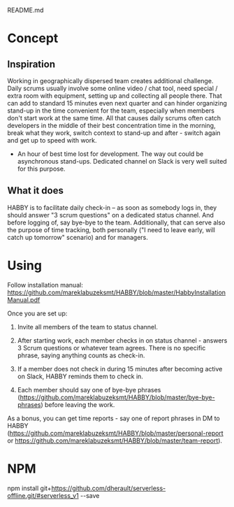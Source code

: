 README.md

# Concept

## Inspiration
Working in geographically dispersed team creates additional challenge. Daily scrums usually involve some online video / chat tool, need special / extra room with equipment, setting up and collecting all people there. That can add to standard 15 minutes even next quarter and can hinder organizing stand-up in the time convenient for the team,  especially when members don't start work at the same time. All that causes daily scrums often catch developers in the middle of their best concentration time in the morning, break what they work, switch context to stand-up and after - switch again and get up to speed with work. 
- An hour of best time lost for development.
The way out could be asynchronous stand-ups. Dedicated channel on Slack is very well suited for this purpose.

## What it does
HABBY is to facilitate daily check-in – as soon as somebody logs in, they should answer "3 scrum questions" on a dedicated status channel. And before logging of, say bye-bye to the team. 
Additionally, that can serve also the purpose of time tracking, both personally ("I need to leave early, will catch up tomorrow" scenario) and for managers.

# Using
Follow installation manual: https://github.com/mareklabuzeksmt/HABBY/blob/master/HabbyInstallationManual.pdf

Once you are set up:

1. Invite all members of the team to status channel.

2. After starting work, each member checks in on status channel - answers 3 Scrum questions or whatever team agrees. There is no specific phrase, saying anything counts as check-in.

3. If a member does not check in during 15 minutes after becoming active on Slack, HABBY reminds them to check in.

4. Each member should say one of bye-bye phrases (https://github.com/mareklabuzeksmt/HABBY/blob/master/bye-bye-phrases) before leaving the work.

As a bonus, you can get time reports - say one of report phrases in DM to HABBY (https://github.com/mareklabuzeksmt/HABBY/blob/master/personal-report or https://github.com/mareklabuzeksmt/HABBY/blob/master/team-report).

# NPM
npm install git+https://github.com/dherault/serverless-offline.git/#serverless_v1 --save

